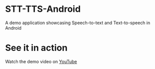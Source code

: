 # STT-TTS-Android
A demo application showcasing Speech-to-text and Text-to-speech in Android

# See it in action
Watch the demo video on [YouTube](https://youtu.be/AGuFeAa_ty4)

